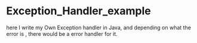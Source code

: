 # Exception_Handler_example
here I write my Own Exception handler in Java, and depending on what the error is , there would be a error handler for it.
